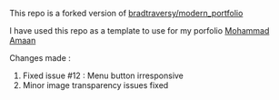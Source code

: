 This repo is a forked version of <a href="https://github.com/bradtraversy/modern_portfolio"> bradtraversy/modern_portfolio  </a>

I have used this repo as a template to use for my porfolio <a href="theamaan.ml"> Mohammad Amaan </a>

Changes made :
<ol>
<li> Fixed issue #12 : Menu button irresponsive </li>
<li> Minor image transparency issues fixed </li>
</ol>
